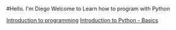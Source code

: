 #Hello. I'm Diego
Welcome to Learn how to program with Python 

[Introduction to programming](https://diegocambiaso.github.io/blob/main/introduction-to-Python-basics)
[Introduction to Python - Basics](https://diegocambiaso.github.io/blob/main/introduction-to-Python-basics)
